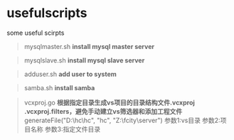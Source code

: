 # usefulscripts
some useful scirpts

>mysqlmaster.sh **install mysql master server**

>mysqlslave.sh **install mysql slave server**

>adduser.sh **add user to system**

>samba.sh **install samba**

>vcxproj.go **根据指定目录生成vs项目的目录结构文件.vcxproj .vcxproj.filters，避免手动建立vs筛选器和添加工程文件**
generateFile("D:\\hc\\hc", "hc", "Z:\\fcity\\server") 参数1:vs目录 参数2:项目名称 参数3:指定文件目录
